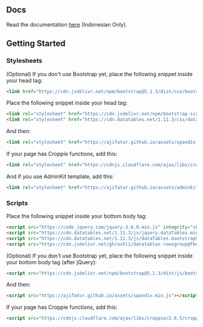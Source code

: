 ## Docs

Read the documentation [here](https://ajifatur.github.io/assets/docs/index.html) (Indonesian Only).

## Getting Started

### Stylesheets

(Optional) If you don't use Bootstrap yet, place the following snippet inside your head tag:

```html
<link href="https://cdn.jsdelivr.net/npm/bootstrap@5.1.3/dist/css/bootstrap.min.css" rel="stylesheet" integrity="sha384-1BmE4kWBq78iYhFldvKuhfTAU6auU8tT94WrHftjDbrCEXSU1oBoqyl2QvZ6jIW3" crossorigin="anonymous">
```

Place the following snippet inside your head tag:

```html
<link rel="stylesheet" href="https://cdn.jsdelivr.net/npm/bootstrap-icons@1.5.0/font/bootstrap-icons.css">
<link rel="stylesheet" href="https://cdn.datatables.net/1.11.3/css/dataTables.bootstrap5.min.css">
```

And then:

```html
<link rel="stylesheet" href="https://ajifatur.github.io/assets/spandiv.min.css">
```

If your page has Croppie functions, add this:

```html
<link rel="stylesheet" href="https://cdnjs.cloudflare.com/ajax/libs/croppie/2.6.5/croppie.min.css">
```

And if you use AdminKit template, add this:

```html
<link rel="stylesheet" href="https://ajifatur.github.io/assets/adminkit-themes.min.css">
```

### Scripts

Place the following snippet inside your bottom body tag:

```html
<script src="https://code.jquery.com/jquery-3.6.0.min.js" integrity="sha256-/xUj+3OJU5yExlq6GSYGSHk7tPXikynS7ogEvDej/m4=" crossorigin="anonymous"></script>
<script src="https://cdn.datatables.net/1.11.3/js/jquery.dataTables.min.js"></script>
<script src="https://cdn.datatables.net/1.11.3/js/dataTables.bootstrap5.min.js"></script>
<script src="https://cdn.jsdelivr.net/gh/ashl1/datatables-rowsgroup@fbd569b8768155c7a9a62568e66a64115887d7d0/dataTables.rowsGroup.js"></script>
```

(Optional) If you don't use Bootstrap yet, place the following snippet inside your bottom body tag (after jQuery):

```html
<script src="https://cdn.jsdelivr.net/npm/bootstrap@5.1.3/dist/js/bootstrap.bundle.min.js" integrity="sha384-ka7Sk0Gln4gmtz2MlQnikT1wXgYsOg+OMhuP+IlRH9sENBO0LRn5q+8nbTov4+1p" crossorigin="anonymous"></script>
```

And then:

```html
<script src="https://ajifatur.github.io/assets/spandiv.min.js"></script>
```

If your page has Croppie functions, add this:

```html
<script src="https://cdnjs.cloudflare.com/ajax/libs/croppie/2.6.5/croppie.min.js"></script>
```